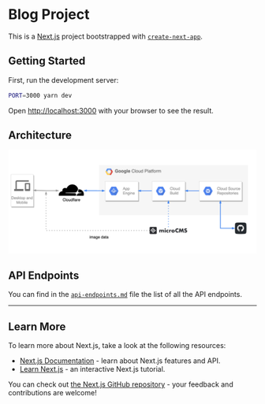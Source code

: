 # Blog Project

This is a [Next.js](https://nextjs.org/) project bootstrapped with [`create-next-app`](https://github.com/vercel/next.js/tree/canary/packages/create-next-app).

## Getting Started

First, run the development server:

```bash
PORT=3000 yarn dev
```

Open [http://localhost:3000](http://localhost:3000) with your browser to see the result.

## Architecture

![architecture](docs/src/architecture.png)

## API Endpoints

You can find in the [`api-endpoints.md`](docs/api-endpoints.md) file the list of all the API endpoints.

---

## Learn More

To learn more about Next.js, take a look at the following resources:

- [Next.js Documentation](https://nextjs.org/docs) - learn about Next.js features and API.
- [Learn Next.js](https://nextjs.org/learn) - an interactive Next.js tutorial.

You can check out [the Next.js GitHub repository](https://github.com/vercel/next.js/) - your feedback and contributions are welcome!
